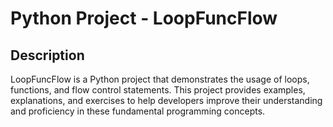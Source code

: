 # Python Project - LoopFuncFlow
## Description

LoopFuncFlow is a Python project that demonstrates the usage of loops, functions, and flow control statements. This project provides examples, explanations, and exercises to help developers improve their understanding and proficiency in these fundamental programming concepts.